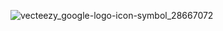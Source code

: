 ![vecteezy_google-logo-icon-symbol_28667072](https://github.com/user-attachments/assets/867acc74-daac-4c35-920f-ec8db560dbfd)
